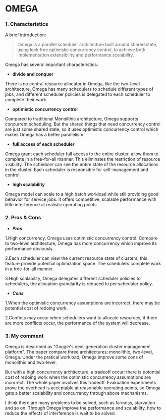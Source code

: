 # OMEGA
### 1. Characteristics
A brief introduction:
>Omega is a parallel scheduler architecture built around shared state, using lock free optimistic concurrency control, to achieve both implementation extensibility and performance scalability.

Omega has several important characteristics:

- **divide and conquer**

There is no central resource allocator in Omega, like the two-level architecture, Omega has many schedulers to schedule different types of jobs, and different scheduler policies is delegated to each scheduler to complete their work.

- **optimistic concurrency control**

Compared to traditional Monolithic architecture, Omega supports concurrent scheduling, 
But the shared things that need concurrency control are just some shared state, so it uses optimistic concurrency control which makes Omega has a better parallelism.

- **full access of each scheduler**

Omega grant each scheduler full access to the entire cluster, allow them to complete in a free-for-all manner. This eliminates the restriction of resource visibility. The scheduler can see the entire state of the resource allocations in the cluster. Each scheduler is responsible for self-management and control.

- **high scalability**

Omega model can scale to a high batch workload while still providing good behavior for service jobs. It offers competitive, scalable performance with little interference at realistic operating points.

### 2. Pros & Cons
- ***Pros***

1.High concurrency, Omega uses optimistic concurrency control. Compare to two-level architecture, Omega has more concurrency which improve its performance obviously.

2.Each scheduler can view the current resource state of clusters, this feature provide potential optimization space. The schedulers complete work in a free-for-all manner.

3.High scalability, Omega delegates different scheduler policies to schedulers, the allocation granularity is reduced to per scheduler policy.

- ***Cons***

1.When the optimistic concurrency assumptions are incorrect, there may be potential cost of redoing work.

 2.Conficts may occur when schedulers want to allocate resources, if there are more conflicts occur, the performance of the system will decrease. 
 
###  3. My comment

Omega is described as \"Google\'s next-generation cluster management platform\".
The paper compare three architectures: monolithic, two-level, Omega. Under the pratical workload, Omega improve some cons of monolithic and two-level. 

But with a high concurrency architecture, a tradeoff occur: there is potential cost of redoing work when the optimistic concurrency assumptions are incorrect. The whole paper involves this tradeoff. 
Evakuation experiments prove the overhead is acceptable at reasonable operating points, so Omega gets a better scalability and concurrency through above mechanisms.

I think there are many problems to be solved, such as fairness, starvation and so on. Through Omega improve the performance and scalability, how to reduce the effects of interference is wait to be solved.
